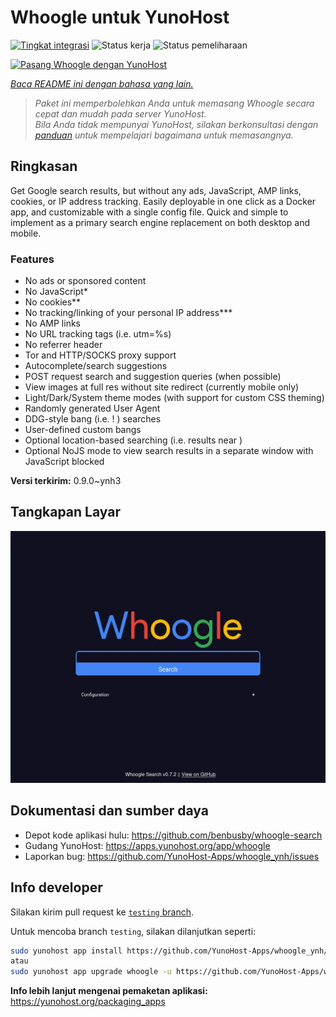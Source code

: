 <!--
N.B.: README ini dibuat secara otomatis oleh <https://github.com/YunoHost/apps/tree/master/tools/readme_generator>
Ini TIDAK boleh diedit dengan tangan.
-->

# Whoogle untuk YunoHost

[![Tingkat integrasi](https://apps.yunohost.org/badge/integration/whoogle)](https://ci-apps.yunohost.org/ci/apps/whoogle/)
![Status kerja](https://apps.yunohost.org/badge/state/whoogle)
![Status pemeliharaan](https://apps.yunohost.org/badge/maintained/whoogle)

[![Pasang Whoogle dengan YunoHost](https://install-app.yunohost.org/install-with-yunohost.svg)](https://install-app.yunohost.org/?app=whoogle)

*[Baca README ini dengan bahasa yang lain.](./ALL_README.md)*

> *Paket ini memperbolehkan Anda untuk memasang Whoogle secara cepat dan mudah pada server YunoHost.*  
> *Bila Anda tidak mempunyai YunoHost, silakan berkonsultasi dengan [panduan](https://yunohost.org/install) untuk mempelajari bagaimana untuk memasangnya.*

## Ringkasan

Get Google search results, but without any ads, JavaScript, AMP links, cookies, or IP address tracking. Easily deployable in one click as a Docker app, and customizable with a single config file. Quick and simple to implement as a primary search engine replacement on both desktop and mobile.

### Features

- No ads or sponsored content
- No JavaScript*
- No cookies**
- No tracking/linking of your personal IP address***
- No AMP links
- No URL tracking tags (i.e. utm=%s)
- No referrer header
- Tor and HTTP/SOCKS proxy support
- Autocomplete/search suggestions
- POST request search and suggestion queries (when possible)
- View images at full res without site redirect (currently mobile only)
- Light/Dark/System theme modes (with support for custom CSS theming)
- Randomly generated User Agent
- DDG-style bang (i.e. !<tag> <query>) searches
- User-defined custom bangs
- Optional location-based searching (i.e. results near <city>)
- Optional NoJS mode to view search results in a separate window with JavaScript blocked


**Versi terkirim:** 0.9.0~ynh3

## Tangkapan Layar

![Tangkapan Layar pada Whoogle](./doc/screenshots/screenshot.png)

## Dokumentasi dan sumber daya

- Depot kode aplikasi hulu: <https://github.com/benbusby/whoogle-search>
- Gudang YunoHost: <https://apps.yunohost.org/app/whoogle>
- Laporkan bug: <https://github.com/YunoHost-Apps/whoogle_ynh/issues>

## Info developer

Silakan kirim pull request ke [`testing` branch](https://github.com/YunoHost-Apps/whoogle_ynh/tree/testing).

Untuk mencoba branch `testing`, silakan dilanjutkan seperti:

```bash
sudo yunohost app install https://github.com/YunoHost-Apps/whoogle_ynh/tree/testing --debug
atau
sudo yunohost app upgrade whoogle -u https://github.com/YunoHost-Apps/whoogle_ynh/tree/testing --debug
```

**Info lebih lanjut mengenai pemaketan aplikasi:** <https://yunohost.org/packaging_apps>
